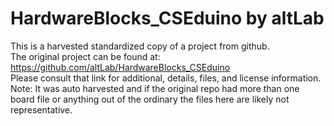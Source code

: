 
# HardwareBlocks_CSEduino by altLab  
This is a harvested standardized copy of a project from github.  
The original project can be found at:  
https://github.com/altLab/HardwareBlocks_CSEduino  
Please consult that link for additional, details, files, and license information.  
Note: It was auto harvested and if the original repo had more than one board file or anything out of the ordinary the files here are likely not representative.  
    